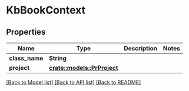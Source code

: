 # KbBookContext

## Properties

Name | Type | Description | Notes
------------ | ------------- | ------------- | -------------
**class_name** | **String** |  | 
**project** | [**crate::models::PrProject**](PR_Project.md) |  | 

[[Back to Model list]](../README.md#documentation-for-models) [[Back to API list]](../README.md#documentation-for-api-endpoints) [[Back to README]](../README.md)


